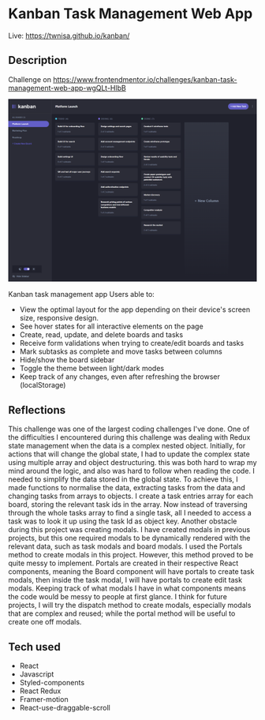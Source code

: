 # Kanban Task Management Web App
Live: https://twnisa.github.io/kanban/

## Description
Challenge on https://www.frontendmentor.io/challenges/kanban-task-management-web-app-wgQLt-HlbB

![Kanban Homepage](/src/screenshots/homepage.png?raw=true "Home page")

Kanban task management app
Users able to:
  - View the optimal layout for the app depending on their device's screen size, responsive design.
  - See hover states for all interactive elements on the page
  - Create, read, update, and delete boards and tasks
  - Receive form validations when trying to create/edit boards and tasks
  - Mark subtasks as complete and move tasks between columns
  - Hide/show the board sidebar
  - Toggle the theme between light/dark modes
  - Keep track of any changes, even after refreshing the browser (localStorage)

## Reflections
This challenge was one of the largest coding challenges I've done. 
One of the difficulties I encountered during this challenge was dealing with Redux state management when the data is a complex nested object.
Initially, for actions that will change the global state, I had to update the complex state using multiple array and object destructuring. this was both hard to wrap my mind around the logic, and also was hard to follow when reading the code.
I needed to simplify the data stored in the global state. To achieve this, I made functions to normalise the data, extracting tasks from the data and changing tasks from arrays to objects. I create a task entries array for each board, storing the relevant task ids in the array.
Now instead of traversing through the whole tasks array to find a single task, all I needed to access a task was to look it up using the task Id as object key.
Another obstacle during this project was creating modals. I have created modals in previous projects, but this one required modals to be dynamically rendered with the relevant data, such as task modals and board modals.
I used the Portals method to create modals in this project. However, this method proved to be quite messy to implement.
Portals are created in their respective React components, meaning the Board component will have portals to create task modals, then inside the task modal, I will have portals to create edit task modals. Keeping track of what modals I have in what components means the code would be messy to people at first glance.
I think for future projects, I will try the dispatch method to create modals, especially modals that are complex and reused; while the portal method will be useful to create one off modals.

## Tech used
- React
- Javascript
- Styled-components
- React Redux
- Framer-motion
- React-use-draggable-scroll

